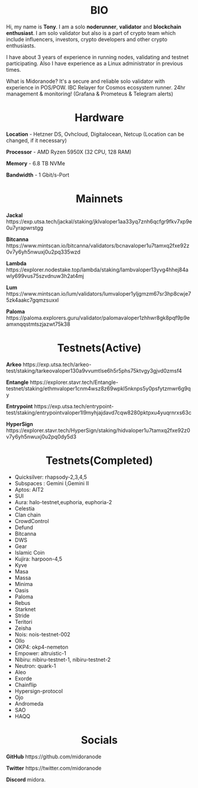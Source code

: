 <h1 align="center">BIO</h1>
<p>Hi, my name is <b>Tony</b>. I am a solo <b>noderunner</b>, <b>validator</b> and <b>blockchain enthusiast</b>. I am solo validator but also is a part of crypto team which include influencers, investors, crypto developers and other crypto enthusiasts.</p>

<p>I have  about 3 years of experience in running nodes, validating and testnet participating. Also I have experience as a Linux administrator in previous times. </p>

<p>What is Midoranode? It's a secure and reliable solo validator with experience in POS/POW. IBC Relayer for Cosmos ecosystem runner. 24hr management & monitoring! (Grafana & Prometeus & Telegram alerts)</p>

<h1 align="center">Hardware</h1>
<p><b>Location</b> - Hetzner DS, Ovhcloud, Digitalocean, Netcup (Location can be changed, if it necessary)</p> 

<p><b>Processor</b> - AMD Ryzen 5950X (32 CPU, 128 RAM)</p>

<p><b>Memory</b> - 6.8 TB NVMe</p>

<p><b>Bandwidth</b> - 1 Gbit/s-Port</p>

<h1 align="center">Mainnets</h1>



<p><b>Jackal</b> https://exp.utsa.tech/jackal/staking/jklvaloper1aa33yq7znh6qcfgr9fkv7xp9e0u7yrapwrstgg</P>

<p><b>Bitcanna</b> https://www.mintscan.io/bitcanna/validators/bcnavaloper1u7tamxq2fxe92z0v7y6yh5nwuxj0u2pq335wzd</P>

<p><b>Lambda</b> https://explorer.nodestake.top/lambda/staking/lambvaloper13yvg4hhej84awly699vus75szvdnuw3h2at4mj</P>

<p><b>Lum</b> https://www.mintscan.io/lum/validators/lumvaloper1yljgmzm67sr3hp8cwje75zk4aakc7gqmzsuxxl</P>

<p><b>Paloma</b> https://paloma.explorers.guru/validator/palomavaloper1zhhwr8gk8pqf9p9eamxnqqstmtszjazwt75k38</P>

<h1 align="center">Testnets(Active)</h1>

<p><b>Arkeo</b> https://exp.utsa.tech/arkeo-test/staking/tarkeovaloper130a9vvumtlse6h5r5phs75ktvgy3gjvd0zmsf4</P>

<p><b>Entangle</b> https://explorer.stavr.tech/Entangle-testnet/staking/ethmvaloper1cnm4wsz8z69wpkl5nknps5y0psfytzmwr6g9qy</P>

<p><b>Entrypoint</b> https://exp.utsa.tech/entrypoint-test/staking/entrypointvaloper1l9myhjajdavd7cqw8280pktpxu4yuqrnrxs63c</P>

<p><b>HyperSign</b> https://explorer.stavr.tech/HyperSign/staking/hidvaloper1u7tamxq2fxe92z0v7y6yh5nwuxj0u2pq0dy5d3</P>

<h1 align="center">Testnets(Completed)</h1>
<ul>
 <li>Quicksilver: rhapsody-2,3,4,5 </li>
 <li>Subspaces : Gemini I,Gemini II </li>
 <li>Aptos: AIT2 </li>
 <li>SUI <l/i>
 <li>Aura: halo-testnet,euphoria, euphoria-2 </li>
 <li>Celestia </li>
 <li>Clan chain </li>
 <li>CrowdControl </li>
 <li>Defund </li>
 <li>Bitcanna </li>
 <li>DWS </li>
 <li>Gear </li>
 <li>Islamic Coin </li>
 <li>Kujira: harpoon-4,5 </li>
 <li>Kyve </li>
 <li>Masa </li>
 <li>Massa </li>
 <li>Minima </li>
 <li>Oasis </li>
 <li>Paloma </li>
 <li>Rebus </li>
 <li>Starknet </li>
 <li>Stride </li>
 <li>Teritori </li>
 <li>Zeisha </li>
 <li>Nois: nois-testnet-002 </li>
 <li>Ollo </li>
 <li>OKP4: okp4-nemeton </li>
 <li>Empower: altruistic-1 </li>
 <li>Nibiru: nibiru-testnet-1, nibiru-testnet-2 </li>
 <li>Neutron: quark-1 </li>
 <li>Aleo </li>
 <li>Exorde </li>
 <li>Chainflip </li>
 <li>Hypersign-protocol </li>
 <li>Ojo </li>
 <li>Andromeda </li>
 <li>SAO </li>
 <li>HAQQ </li>
</ul>

<h1 align="center">Socials</h1>

<p><b>GitHub</b> https://github.com/midoranode</p>

<p><b>Twitter</b> https://twitter.com/midoranode</p>

<p><b>Discord</b> midora.</p>






 
 
